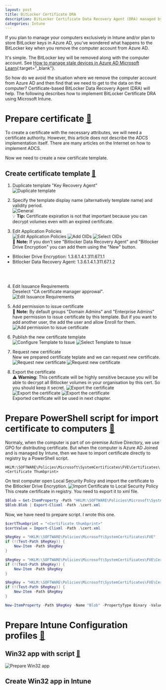 ```yaml
---
layout: post
title: BitLocker Certificate DRA
description: BitLocker Certificate Data Recovery Agent (DRA) managed by Microsoft Intune
categories: Intune
---
```

If you plan to manage your computers exclusively in Intune and/or plan to store BitLocker keys in Azure AD, you've wondered what happens to the BitLocker key when you remove the computer account from Azure AD.

It's simple. The BitLocker key will be removed along with the computer account. See [How to manage stale devices in Azure AD Microsoft Learn](https://learn.microsoft.com/en-us/azure/active-directory/devices/manage-stale-devices#plan-the-cleanup-of-your-stale-devices){:target="_blank"}.

So how do we avoid the situation where we remove the computer account from Azure AD and then find that we need to get to the data on the computer?
Certificate-based BitLocker Data Recovery Agent (DRA) will help. The following describes how to implement BitLocker Certificate DRA using Microsoft Intune.

# **Prepare certificate** [:link:](#Prepare-certificate)
To create a certificate with the necessary attributes, we will need a certificate authority. However, this article does not describe the ADCS implementation itself. There are many articles on the Internet on how to implement ADCS.

Now we need to create a new certificate template.

## Create certificate template [:link:](#Create-Certificate-template)
1. Duplicate template "Key Recovery Agent" \
 ![Duplicate template](/assets/img/20230811-BitLockerDRA/1_DuplicateTemplate.png "Duplicate certificate template Key Recovery Agent")

2. Specify the template display name (alternatively template name) and validity period. \
  ![General](/assets/img/20230811-BitLockerDRA/2_Template_General.png "Tab General - set name and period") \
  :bulb: **Tip:** Certificate expiration is not that important because you can decrypt volumes even with an expired certificate.

3. Edit Application Policies \
  ![Edit Application Policies](/assets/img/20230811-BitLockerDRA/3_Template_Extensions.png "Tab Extensions - edit Applicaiton policies")
  ![Add OIDs](/assets/img/20230811-BitLockerDRA/4_Template_Extensions_Edit.png "Tab Extension - Add Application policies")
  ![Select OIDs](/assets/img/20230811-BitLockerDRA/5_Template_Extensions_Edit_Add.png "Tab Extension - Select OIDs") \
  :memo: **Note:** If you don't see "Bitlocker Data Recovery Agent" and "Bitlocker Drive Encryption" you can add them using the "New" button.
  - Bitlocker Drive Encryption: 1.3.6.1.4.1.311.67.1.1
  - Bitlocker Data Recovery Agent: 1.3.6.1.4.1.311.67.1.2
  <br />
  <br />

4. Edit Issuance Requirements \
  Deselect "CA certificate manager approwal".
  ![Edit Issuance Requirements](/assets/img/20230811-BitLockerDRA/6_Template_IssuanceRequirements.png "Tab Isuance Requirements")

5. Add permission to issue certificate \
  :memo: **Note:** By default groups "Domain Admins" and "Enterprise Admins" have permission to issue certificate by this template. But if you want to add another user, the add the user and allow Enroll for them. \
  ![Add permission to issue certificate](/assets/img/20230811-BitLockerDRA/7_Template_Security.png "Tab Security")

6. Publish the new certificate template \
  ![Configure Template to Issue](/assets/img/20230811-BitLockerDRA/9_Template_to_Issue.png "Configure Template to Issue")
  ![Select Template to Issue](/assets/img/20230811-BitLockerDRA/10_Template_to_Issue_Select.png "Select Template to Issue")

7. Request new certificate \
  New we prepared certificate teplate and we can request new certificate. \
  ![Request new certificate](/assets/img/20230811-BitLockerDRA/11_Request_new_cert.png "Request new certificate")
  ![Request new certificate](/assets/img/20230811-BitLockerDRA/12_Request_new_cert.png "Request new certificate") 

8. Export the certificate \
  :warning: **Warning:** This certificate will be highly sensitive because you will be able to decrypt all Bitlocker volumes in your organisation by this cert. So you should keep it secret.
  ![Export the certificate](/assets/img/20230811-BitLockerDRA/13_Export_Cert.png "Export the certificate")
  ![Export the certificate](/assets/img/20230811-BitLockerDRA/14_Export_Cert.png "Export the certificate")
  ![Export the certificate](/assets/img/20230811-BitLockerDRA/15_Export_Cert.png "Export the certificate") \
  Exported certificate will be used in next chapter.

# **Prepare PowerShell script for import certificate to computers** [:link:](#Prepare-PowerShell-script-for-import-certificate-to-computers)
Normaly, when the computer is part of on-premise Active Directory, we use GPO for distributing certificate. But when the computer is Azure AD Joined and is managed by Intune, then we have to import certificate directly to registry by a PowerShell script.

```
HKLM:\SOFTWARE\Policies\Microsoft\SystemCertificates\FVE\Certificates\<Certificate Thumbprint>
```
On test computer open Local Security Policy and import the certificate to the Bitlocker Drive Encryption.
![Import Certificate to Local Security Policy](/assets/img/20230811-BitLockerDRA/16_ImportToSecurityPolicies.png "Import Certificate to Local Security Policy")
This create certificate in registry. You need to export it to xml file.
```Powershell
$Blob = Get-ItemProperty -Path "HKLM:\SOFTWARE\Policies\Microsoft\SystemCertificates\FVE\<Certificate thumbprint>" -Name "Blob"
$Blob.Blob | Export-Clixml -Path .\cert.xml
```

Now, we have need to prepare script. I wrote this one.
```Powershell
$certThumbprint = "<Certificate thumbprint>"
$certValue = Import-Clixml -Path .\cert.xml

$RegKey = "HKLM:\SOFTWARE\Policies\Microsoft\SystemCertificates\FVE"
if (!(Test-Path $RegKey)) {
    New-Item -Path $RegKey
}

$RegKey = "HKLM:\SOFTWARE\Policies\Microsoft\SystemCertificates\FVE\Certificates"
if (!(Test-Path $RegKey)) {
    New-Item -Path $RegKey
}

$RegKey = "HKLM:\SOFTWARE\Policies\Microsoft\SystemCertificates\FVE\Certificates\" + $certThumbprint
if (!(Test-Path $RegKey)) {
    New-Item -Path $RegKey
}

New-ItemProperty -Path $RegKey -Name "Blob" -PropertyType Binary -Value $certValue -Force
```

# **Prepare Intune Configuration profiles** [:link:](#Prepare-Intune-Configuration-profiles)

## Win32 app with script [:link:](#Win32-app-with-script)

![Prepare Win32 app](/assets/img/20230811-BitLockerDRA/17_Win32App.png "Prepare Win32 app")

## Create Win32 app in Intune

